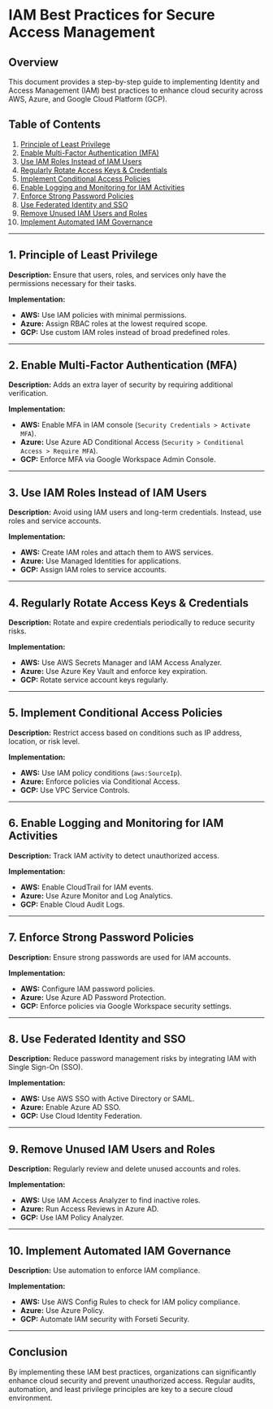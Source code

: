 # IAM Best Practices for Secure Access Management

## Overview

This document provides a step-by-step guide to implementing Identity and Access Management (IAM) best practices to enhance cloud security across AWS, Azure, and Google Cloud Platform (GCP).

## Table of Contents

1. [Principle of Least Privilege](#principle-of-least-privilege)
2. [Enable Multi-Factor Authentication (MFA)](#enable-multi-factor-authentication-mfa)
3. [Use IAM Roles Instead of IAM Users](#use-iam-roles-instead-of-iam-users)
4. [Regularly Rotate Access Keys & Credentials](#regularly-rotate-access-keys--credentials)
5. [Implement Conditional Access Policies](#implement-conditional-access-policies)
6. [Enable Logging and Monitoring for IAM Activities](#enable-logging-and-monitoring-for-iam-activities)
7. [Enforce Strong Password Policies](#enforce-strong-password-policies)
8. [Use Federated Identity and SSO](#use-federated-identity-and-sso)
9. [Remove Unused IAM Users and Roles](#remove-unused-iam-users-and-roles)
10. [Implement Automated IAM Governance](#implement-automated-iam-governance)

---

## 1. Principle of Least Privilege

**Description:** Ensure that users, roles, and services only have the permissions necessary for their tasks.

**Implementation:**

- **AWS:** Use IAM policies with minimal permissions.
- **Azure:** Assign RBAC roles at the lowest required scope.
- **GCP:** Use custom IAM roles instead of broad predefined roles.

---

## 2. Enable Multi-Factor Authentication (MFA)

**Description:** Adds an extra layer of security by requiring additional verification.

**Implementation:**

- **AWS:** Enable MFA in IAM console (`Security Credentials > Activate MFA`).
- **Azure:** Use Azure AD Conditional Access (`Security > Conditional Access > Require MFA`).
- **GCP:** Enforce MFA via Google Workspace Admin Console.

---

## 3. Use IAM Roles Instead of IAM Users

**Description:** Avoid using IAM users and long-term credentials. Instead, use roles and service accounts.

**Implementation:**

- **AWS:** Create IAM roles and attach them to AWS services.
- **Azure:** Use Managed Identities for applications.
- **GCP:** Assign IAM roles to service accounts.

---

## 4. Regularly Rotate Access Keys & Credentials

**Description:** Rotate and expire credentials periodically to reduce security risks.

**Implementation:**

- **AWS:** Use AWS Secrets Manager and IAM Access Analyzer.
- **Azure:** Use Azure Key Vault and enforce key expiration.
- **GCP:** Rotate service account keys regularly.

---

## 5. Implement Conditional Access Policies

**Description:** Restrict access based on conditions such as IP address, location, or risk level.

**Implementation:**

- **AWS:** Use IAM policy conditions (`aws:SourceIp`).
- **Azure:** Enforce policies via Conditional Access.
- **GCP:** Use VPC Service Controls.

---

## 6. Enable Logging and Monitoring for IAM Activities

**Description:** Track IAM activity to detect unauthorized access.

**Implementation:**

- **AWS:** Enable CloudTrail for IAM events.
- **Azure:** Use Azure Monitor and Log Analytics.
- **GCP:** Enable Cloud Audit Logs.

---

## 7. Enforce Strong Password Policies

**Description:** Ensure strong passwords are used for IAM accounts.

**Implementation:**

- **AWS:** Configure IAM password policies.
- **Azure:** Use Azure AD Password Protection.
- **GCP:** Enforce policies via Google Workspace security settings.

---

## 8. Use Federated Identity and SSO

**Description:** Reduce password management risks by integrating IAM with Single Sign-On (SSO).

**Implementation:**

- **AWS:** Use AWS SSO with Active Directory or SAML.
- **Azure:** Enable Azure AD SSO.
- **GCP:** Use Cloud Identity Federation.

---

## 9. Remove Unused IAM Users and Roles

**Description:** Regularly review and delete unused accounts and roles.

**Implementation:**

- **AWS:** Use IAM Access Analyzer to find inactive roles.
- **Azure:** Run Access Reviews in Azure AD.
- **GCP:** Use IAM Policy Analyzer.

---

## 10. Implement Automated IAM Governance

**Description:** Use automation to enforce IAM compliance.

**Implementation:**

- **AWS:** Use AWS Config Rules to check for IAM policy compliance.
- **Azure:** Use Azure Policy.
- **GCP:** Automate IAM security with Forseti Security.

---

## Conclusion

By implementing these IAM best practices, organizations can significantly enhance cloud security and prevent unauthorized access. Regular audits, automation, and least privilege principles are key to a secure cloud environment.
